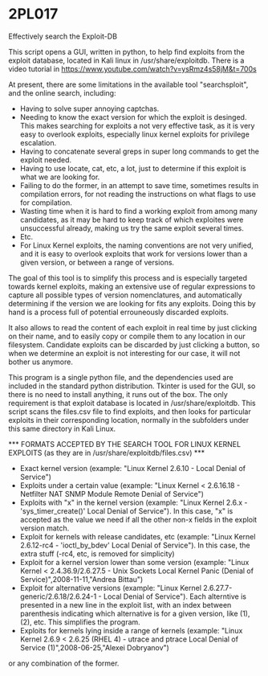 # 2PL017
Effectively search the Exploit-DB

This script opens a GUI, written in python, to help find exploits from the exploit database, located in Kali linux in /usr/share/exploitdb. There is a video tutorial in https://www.youtube.com/watch?v=ysRmz4s58jM&t=700s

At present, there are some limitations in the available tool "searchsploit", and the online search, including:
- Having to solve super annoying captchas.
- Needing to know the exact version for which the exploit is desinged. This makes searching for exploits a not very effective task, as it is very easy to overlook exploits, especially linux kernel exploits for privilege escalation.
- Having to concatenate several greps in super long commands to get the exploit needed.
- Having to use locate, cat, etc, a lot, just to determine if this exploit is what we are looking for.
- Failing to do the former, in an attempt to save time, sometimes results in compilation errors, for not reading the instructions on what flags to use for compilation.
- Wasting time when it is hard to find a working exploit from among many candidates, as it may be hard to keep track of which exploites were unsuccessful already, making us try the same exploit several times.
- Etc.
- For Linux Kernel exploits, the naming conventions are not very unified, and it is easy to overlook exploits that work for versions lower than a given version, or between a range of versions.

The goal of this tool is to simplify this process and is especially targeted towards kernel exploits, making an extensive use of regular expressions to capture all possible types of version nomenclatures, and automatically determining if the version we are looking for fits any exploits. Doing this by hand is a process full of potential errouneously discarded exploits. 

It also allows to read the content of each exploit in real time by just clicking on their name, and to easily copy or compile them to any location in our filesystem. Candidate exploits can be discarded by just clicking a button, so when we determine an exploit is not interesting for our case, it will not bother us anymore.

This program is a single python file, and the dependencies used are included in the standard python distribution. Tkinter is used for the GUI, so there is no need to install anything, it runs out of the box. The only requirement is that exploit database is located in /usr/share/exploitdb. This script scans the files.csv file to find exploits, and then looks for particular exploits in their corresponding location, normally in the subfolders under this same directory in Kali Linux.


*** FORMATS ACCEPTED BY THE SEARCH TOOL FOR LINUX KERNEL EXPLOITS (as they are in /usr/share/exploitdb/files.csv) ***

- Exact kernel version (example: "Linux Kernel 2.6.10 - Local Denial of Service")
- Exploits under a certain value (example: "Linux Kernel < 2.6.16.18 - Netfilter NAT SNMP Module Remote Denial of Service")
- Exploits with "x" in the kernel version (example: "Linux Kernel 2.6.x - 'sys_timer_create()' Local Denial of Service"). In this case, "x" is accepted as the value we need if all the other non-x fields in the exploit version match.
- Exploit for kernels with release candidates, etc (example: "Linux Kernel 2.6.12-rc4 - 'ioctl_by_bdev' Local Denial of Service"). In this case, the extra stuff (-rc4, etc, is removed for simplicity)
- Exploit for a kernel version lower than some version (example: "Linux Kernel < 2.4.36.9/2.6.27.5 - Unix Sockets Local Kernel Panic (Denial of Service)",2008-11-11,"Andrea Bittau")
- Exploit for alternative versions (example: "Linux Kernel 2.6.27.7-generic/2.6.18/2.6.24-1 - Local Denial of Service"). Each alterntive is presented in a new line in the exploit list, with an index between parenthesis indicating which alternative is for a given version, like (1), (2), etc. This simplifies the program.
- Exploits for kernels lying inside a range of kernels (example: "Linux Kernel 2.6.9 < 2.6.25 (RHEL 4) - utrace and ptrace Local Denial of Service (1)",2008-06-25,"Alexei Dobryanov")

or any combination of the former.


